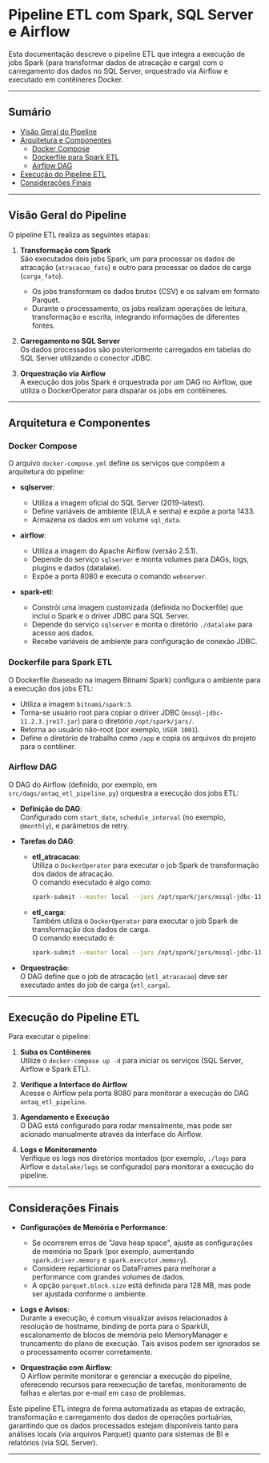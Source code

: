 # Pipeline ETL com Spark, SQL Server e Airflow

Esta documentação descreve o pipeline ETL que integra a execução de jobs Spark (para transformar dados de atracação e carga) com o carregamento dos dados no SQL Server, orquestrado via Airflow e executado em contêineres Docker.

---

## Sumário

- [Visão Geral do Pipeline](#visão-geral-do-pipeline)
- [Arquitetura e Componentes](#arquitetura-e-componentes)
  - [Docker Compose](#docker-compose)
  - [Dockerfile para Spark ETL](#dockerfile-para-spark-etl)
  - [Airflow DAG](#airflow-dag)
- [Execução do Pipeline ETL](#execução-do-pipeline-etl)
- [Considerações Finais](#considerações-finais)

---

## Visão Geral do Pipeline

O pipeline ETL realiza as seguintes etapas:

1. **Transformação com Spark**  
   São executados dois jobs Spark, um para processar os dados de atracação (`atracacao_fato`) e outro para processar os dados de carga (`carga_fato`).  
   - Os jobs transformam os dados brutos (CSV) e os salvam em formato Parquet.  
   - Durante o processamento, os jobs realizam operações de leitura, transformação e escrita, integrando informações de diferentes fontes.

2. **Carregamento no SQL Server**  
   Os dados processados são posteriormente carregados em tabelas do SQL Server utilizando o conector JDBC.

3. **Orquestração via Airflow**  
   A execução dos jobs Spark é orquestrada por um DAG no Airflow, que utiliza o DockerOperator para disparar os jobs em contêineres.

---

## Arquitetura e Componentes

### Docker Compose

O arquivo `docker-compose.yml` define os serviços que compõem a arquitetura do pipeline:

- **sqlserver**:  
  - Utiliza a imagem oficial do SQL Server (2019-latest).  
  - Define variáveis de ambiente (EULA e senha) e expõe a porta 1433.
  - Armazena os dados em um volume `sql_data`.

- **airflow**:  
  - Utiliza a imagem do Apache Airflow (versão 2.5.1).  
  - Depende do serviço `sqlserver` e monta volumes para DAGs, logs, plugins e dados (datalake).  
  - Expõe a porta 8080 e executa o comando `webserver`.

- **spark-etl**:  
  - Constrói uma imagem customizada (definida no Dockerfile) que inclui o Spark e o driver JDBC para SQL Server.  
  - Depende do serviço `sqlserver` e monta o diretório `./datalake` para acesso aos dados.
  - Recebe variáveis de ambiente para configuração de conexão JDBC.

### Dockerfile para Spark ETL

O Dockerfile (baseado na imagem Bitnami Spark) configura o ambiente para a execução dos jobs ETL:

- Utiliza a imagem `bitnami/spark:3`.
- Torna-se usuário root para copiar o driver JDBC (`mssql-jdbc-11.2.3.jre17.jar`) para o diretório `/opt/spark/jars/`.
- Retorna ao usuário não-root (por exemplo, `USER 1001`).
- Define o diretório de trabalho como `/app` e copia os arquivos do projeto para o contêiner.

### Airflow DAG

O DAG do Airflow (definido, por exemplo, em `src/dags/antaq_etl_pipeline.py`) orquestra a execução dos jobs ETL:

- **Definição do DAG**:  
  Configurado com `start_date`, `schedule_interval` (no exemplo, `@monthly`), e parâmetros de retry.
  
- **Tarefas do DAG**:
  - **etl_atracacao**:  
    Utiliza o `DockerOperator` para executar o job Spark de transformação dos dados de atracação.  
    O comando executado é algo como:
    ```bash
    spark-submit --master local --jars /opt/spark/jars/mssql-jdbc-11.2.3.jre17.jar src/etl/etl_atracacao.py
    ```
  - **etl_carga**:  
    Também utiliza o `DockerOperator` para executar o job Spark de transformação dos dados de carga.  
    O comando executado é:
    ```bash
    spark-submit --master local --jars /opt/spark/jars/mssql-jdbc-11.2.3.jre17.jar src/etl/etl_carga.py
    ```

- **Orquestração**:  
  O DAG define que o job de atracação (`etl_atracacao`) deve ser executado antes do job de carga (`etl_carga`).

---

## Execução do Pipeline ETL

Para executar o pipeline:
1. **Suba os Contêineres**  
   Utilize o `docker-compose up -d` para iniciar os serviços (SQL Server, Airflow e Spark ETL).

2. **Verifique a Interface do Airflow**  
   Acesse o Airflow pela porta 8080 para monitorar a execução do DAG `antaq_etl_pipeline`.

3. **Agendamento e Execução**  
   O DAG está configurado para rodar mensalmente, mas pode ser acionado manualmente através da interface do Airflow.

4. **Logs e Monitoramento**  
   Verifique os logs nos diretórios montados (por exemplo, `./logs` para Airflow e `datalake/logs` se configurado) para monitorar a execução do pipeline.

---

## Considerações Finais

- **Configurações de Memória e Performance**:  
  - Se ocorrerem erros de "Java heap space", ajuste as configurações de memória no Spark (por exemplo, aumentando `spark.driver.memory` e `spark.executor.memory`).
  - Considere reparticionar os DataFrames para melhorar a performance com grandes volumes de dados.
  - A opção `parquet.block.size` está definida para 128 MB, mas pode ser ajustada conforme o ambiente.

- **Logs e Avisos**:  
  Durante a execução, é comum visualizar avisos relacionados à resolução de hostname, binding de porta para o SparkUI, escalonamento de blocos de memória pelo MemoryManager e truncamento do plano de execução. Tais avisos podem ser ignorados se o processamento ocorrer corretamente.

- **Orquestração com Airflow**:  
  O Airflow permite monitorar e gerenciar a execução do pipeline, oferecendo recursos para reexecução de tarefas, monitoramento de falhas e alertas por e-mail em caso de problemas.

Este pipeline ETL integra de forma automatizada as etapas de extração, transformação e carregamento dos dados de operações portuárias, garantindo que os dados processados estejam disponíveis tanto para análises locais (via arquivos Parquet) quanto para sistemas de BI e relatórios (via SQL Server).

---
